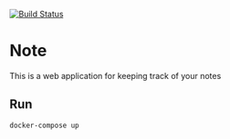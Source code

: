 [![Build Status](https://semaphoreci.com/api/v1/mrmm/note/branches/master/badge.svg)](https://semaphoreci.com/mrmm/note)

# Note

This is a web application for keeping track of your notes

## Run

    docker-compose up
